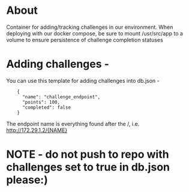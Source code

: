 # About

Container for adding/tracking challenges in our environment. When deploying with our docker compose, be sure to mount /usr/src/app to a volume to ensure persistence of challenge completion statuses

# Adding challenges -

You can use this template for adding challenges into db.json -

```
    {
      "name": "challenge_endpoint",
      "points": 100,
      "completed": false
    }
```

The endpoint name is everything found after the /, i.e. http://172.29.1.2/{NAME}

# NOTE - do not push to repo with challenges set to true in db.json please:)
